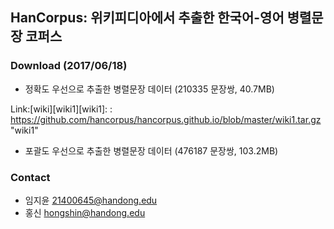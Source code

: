 ## HanCorpus: 위키피디아에서 추출한 한국어-영어 병렬문장 코퍼스

### Download (2017/06/18)
* 정확도 우선으로 추출한 병렬문장 데이터 (210335 문장쌍, 40.7MB)

Link:[wiki][wiki1][wiki1]: : https://github.com/hancorpus/hancorpus.github.io/blob/master/wiki1.tar.gz "wiki1"

* 포괄도 우선으로 추출한 병렬문장 데이터 (476187 문장쌍, 103.2MB)

### Contact
* 임지윤 21400645@handong.edu
* 홍신 hongshin@handong.edu
